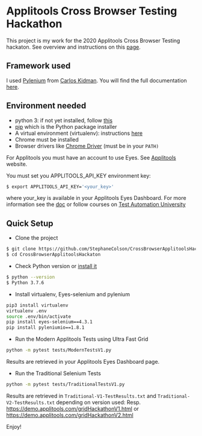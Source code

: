 # Applitools Cross Browser Testing Hackathon
This project is my work for the 2020 Applitools Cross Browser Testing hackaton.
See overview and instructions on this [page](https://applitools.com/cross-browser-testing-hackathon-v20-1-instructions/).

## Framework used
I used [Pylenium](https://github.com/ElSnoMan/pyleniumio) from [Carlos Kidman](https://github.com/ElSnoMan).
You will find the full documentation [here](https://elsnoman.gitbook.io/pylenium/).

## Environment needed
- python 3: if not yet installed, follow [this](https://www.python.org/downloads/)
- [pip](https://pypi.org/project/pip/) which is the Python package installer 
- A virtual environment (virtualenv): instructions [here](https://elsnoman.gitbook.io/pylenium/getting-started/virtual-environments)
- Chrome must be installed
- Browser drivers like [Chrome Driver](http://chromedriver.chromium.org/downloads) (must be in your `PATH)`

For Applitools you must have an account to use Eyes. See [Applitools](https://applitools.com/) website.

You must set you APPLITOOLS_API_KEY environment key:
```bash
$ export APPLITOOLS_API_KEY='<your_key>'
```

where your_key is available in your Applitools Eyes Dashboard.
For more information see the [doc](https://applitools.com/docs/) or follow courses on
[Test Automation University](https://testautomationu.applitools.com/)

## Quick Setup
- Clone the project
```bash
$ git clone https://github.com/StephaneColson/CrossBrowserApplitoolsHackaton.git
$ cd CrossBrowserApplitoolsHackaton
```

- Check Python version or [install it](https://www.python.org/downloads/)
```bash
$ python --version
$ Python 3.7.6
```

- Install virtualenv, Eyes-selenium and pylenium
```bash
pip3 install virtualenv
virtualenv .env
source .env/bin/activate
pip install eyes-selenium==4.3.1
pip install pyleniumio==1.8.1
```

- Run the Modern Applitools Tests using Ultra Fast Grid
```bash
python -m pytest tests/ModernTestsV1.py
```
Results are retrieved in your Applitools Eyes Dashboard page.

- Run the Traditional Selenium Tests
```bash
python -m pytest tests/TraditionalTestsV1.py
```
Results are retrieved in `Traditional-V1-TestResults.txt` and `Traditional-V2-TestResults.txt`
depending on version used: Resp. https://demo.applitools.com/gridHackathonV1.html or 
https://demo.applitools.com/gridHackathonV2.html

Enjoy!



